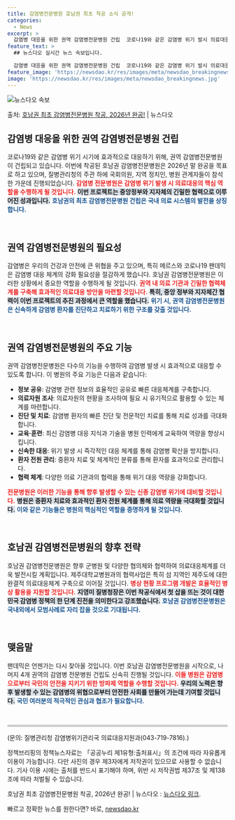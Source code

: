 ```yaml
---
title: 감염병전문병원 호남권 최초 착공 소식 공개!
categories:
  - News
excerpt: >
  감염병 대응을 위한 권역 감염병전문병원 건립  코로나19와 같은 감염병 위기 발시 의료대응 컨트롤타워 역할을…
feature_text: >
  ## 뉴스다오 실시간 뉴스 속보입니다.

  감염병 대응을 위한 권역 감염병전문병원 건립  코로나19와 같은 감염병 위기 발시 의료대응 컨트롤타워 역할을…
feature_image: 'https://newsdao.kr/res/images/meta/newsdao_breakingnews.jpg'
image: 'https://newsdao.kr/res/images/meta/newsdao_breakingnews.jpg'
---
```


![뉴스다오 속보](https://newsdao.kr/res/images/meta/newsdao_breakingnews.jpg)

<p>출처: <a href="https://newsdao.kr/4312" rel="dofollow">호남권 최초 감염병전문병원 착공, 2026년 완공!</a> | 뉴스다오</p>

<h2 data-ke-size="size26">감염병 대응을 위한 권역 감염병전문병원 건립</h2>

<p data-ke-size="size16">코로나19와 같은 감염병 위기 시기에 효과적으로 대응하기 위해, 권역 감염병전문병원이 건립되고 있습니다. 이번에 착공된 호남권 감염병전문병원은 2026년 말 완공을 목표로 하고 있으며, 질병관리청의 주관 하에 국회의원, 지역 정치인, 병원 관계자들이 참석한 가운데 진행되었습니다. <b><span style="color: #ee2323;">감염병 전문병원은 감염병 위기 발생 시 의료대응의 핵심 역할을 수행하게 될 것입니다.</span></b> <b><span style="background-color: #21538527;">이번 프로젝트는 중앙정부와 지자체의 긴밀한 협력으로 이루어진 성과입니다.</span></b> <b><span style="color: #1a5490;">호남권의 최초 감염병전문병원 건립은 국내 의료 시스템의 발전을 상징합니다.</span></b></p>

<p data-ke-size="size16">&nbsp;</p>

<h2 data-ke-size="size26">권역 감염병전문병원의 필요성</h2>

<p data-ke-size="size16">감염병은 우리의 건강과 안전에 큰 위협을 주고 있으며, 특히 메르스와 코로나19 팬데믹은 감염병 대응 체계의 강화 필요성을 절감하게 했습니다. 호남권 감염병전문병원은 이러한 상황에서 중요한 역할을 수행하게 될 것입니다. <b><span style="color: #ee2323;">권역 내 의료 기관과 긴밀한 협력체계를 구축해 효과적인 의료대응 방안을 마련할 것입니다.</span></b> <b><span style="background-color: #21538527;">특히, 중앙 정부와 지자체간 협력이 이번 프로젝트의 추진 과정에서 큰 역할을 했습니다.</span></b> <b><span style="color: #1a5490;">위기 시, 권역 감염병전문병원은 신속하게 감염병 환자를 진단하고 치료하기 위한 구조를 갖출 것입니다.</span></b></p>

<p data-ke-size="size16">&nbsp;</p>

<h2 data-ke-size="size26">권역 감염병전문병원의 주요 기능</h2>

<p data-ke-size="size16">권역 감염병전문병원은 다수의 기능을 수행하여 감염병 발생 시 효과적으로 대응할 수 있도록 합니다. 이 병원의 주요 기능은 다음과 같습니다: <ul>
<li><b>정보 공유</b>: 감염병 관련 정보의 효율적인 공유로 빠른 대응체계를 구축합니다.</li>
<li><b>의료자원 조사</b>: 의료자원의 현황을 조사하여 필요 시 유기적으로 활용할 수 있는 체계를 마련합니다.</li>
<li><b>진단 및 치료</b>: 감염병 환자의 빠른 진단 및 전문적인 치료를 통해 치료 성과를 극대화합니다.</li>
<li><b>교육·훈련</b>: 최신 감염병 대응 지식과 기술을 병원 인력에게 교육하여 역량을 향상시킵니다.</li>
<li><b>신속한 대응</b>: 위기 발생 시 즉각적인 대응 체계를 통해 감염병 확산을 방지합니다.</li>
<li><b>환자 전원 관리</b>: 중환자 치료 및 체계적인 분류를 통해 환자를 효과적으로 관리합니다.</li>
<li><b>협력 체계</b>: 다양한 의료 기관과의 협력을 통해 위기 대응 역량을 강화합니다.</li>
</ul> <b><span style="color: #ee2323;">전문병원은 이러한 기능을 통해 향후 발생할 수 있는 신종 감염병 위기에 대비할 것입니다.</span></b> <b><span style="background-color: #21538527;">병원은 중환자 치료와 효과적인 환자 전원 체계를 통해 의료 역량을 극대화할 것입니다.</span></b> <b><span style="color: #1a5490;">이와 같은 기능들은 병원의 핵심적인 역할을 증명하게 될 것입니다.</span></b></p>

<p data-ke-size="size16">&nbsp;</p>

<h2 data-ke-size="size26">호남권 감염병전문병원의 향후 전략</h2>

<p data-ke-size="size16">호남권 감염병전문병원은 향후 군병원 및 다양한 협의체와 협력하여 의료대응체계를 더욱 발전시킬 계획입니다. 제주대학교병원과의 협력사업은 특히 섬 지역인 제주도에 대한 완결적 의료대응체계 구축으로 이어질 것입니다. <b><span style="color: #ee2323;">병상 현황 프로그램 개발은 효율적인 병상 활용을 지원할 것입니다.</span></b> <b><span style="background-color: #21538527;">지영미 질병청장은 이번 착공식에서 첫 삽을 뜨는 것이 대한민국 감염병 정책의 한 단계 진전을 의미한다고 강조했습니다.</span></b> <b><span style="color: #1a5490;">호남권 감염병전문병원은 국내외에서 모범사례로 자리 잡을 것으로 기대됩니다.</span></b></p>

<p data-ke-size="size16">&nbsp;</p>

<h2 data-ke-size="size26">맺음말</h2>

<p data-ke-size="size16">팬데믹은 언젠가는 다시 찾아올 것입니다. 이번 호남권 감염병전문병원을 시작으로, 나머지 4개 권역의 감염병 전문병원 건립도 신속히 진행될 것입니다. <b><span style="color: #ee2323;">이들 병원은 감염병으로부터 국민의 안전을 지키기 위한 방파제 역할을 수행할 것입니다.</span></b> <b><span style="background-color: #21538527;">우리의 노력은 향후 발생할 수 있는 감염병의 위협으로부터 안전한 사회를 만들어 가는데 기여할 것입니다.</span></b> <b><span style="color: #1a5490;">국민 여러분의 적극적인 관심과 협조가 필요합니다.</span></b></p>

<p data-ke-size="size16">&nbsp;</p>

<hr style="height:5px; border:none; background-color:#ccc;"/>

<p data-ke-size="size16">(문의: 질병관리청 감염병위기관리국 의료대응지원과(043-719-7816).)</p>
<p data-ke-size="size16">정책브리핑의 정책뉴스자료는 「공공누리 제1유형:출처표시」의 조건에 따라 자유롭게 이용이 가능합니다. 다만 사진의 경우 제3자에게 저작권이 있으므로 사용할 수 없습니다. 기사 이용 시에는 출처를 반드시 표기해야 하며, 위반 시 저작권법 제37조 및 제138조에 따라 처벌될 수 있습니다.</p>
<p data-ke-size="size16">호남권 최초 감염병전문병원 착공, 2026년 완공! | 뉴스다오  : <a href="https://newsdao.kr/4312">뉴스다오 링크</a>.</p> 

빠르고 정확한 뉴스를 원한다면? 바로, <a href="https://newsdao.kr" rel="dofollow">newsdao.kr</a>


